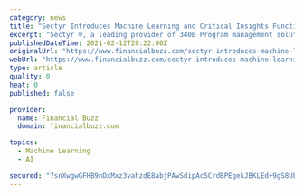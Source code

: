 ```yaml
---
category: news
title: "Sectyr Introduces Machine Learning and Critical Insights Functionality to Manage Complex 340B Programs in Latest Release of SectyrHub 340B"
excerpt: "Sectyr ®, a leading provider of 340B Program management solutions, today announced the latest release of the SectyrHub ® 340B Program compliance tool, featuring the industry’s first commercially available Artificial Intelligence workflow using Machine Learning components to analyze 340B drug claims transactions for program compliance."
publishedDateTime: 2021-02-12T20:22:00Z
originalUrl: "https://www.financialbuzz.com/sectyr-introduces-machine-learning-and-critical-insights-functionality-to-manage-complex-340b-programs-in-latest-release-of-sectyrhub-340b/"
webUrl: "https://www.financialbuzz.com/sectyr-introduces-machine-learning-and-critical-insights-functionality-to-manage-complex-340b-programs-in-latest-release-of-sectyrhub-340b/"
type: article
quality: 0
heat: 0
published: false

provider:
  name: Financial Buzz
  domain: financialbuzz.com

topics:
  - Machine Learning
  - AI

secured: "7snXwgwGFHB9nDxMxz3vahzdE8abjPAwSdipAc5CrdBPEgekJBKLEd+9gS8UEgG4ax3xw6rf4HB5JeACd3TpZnOFU9gJG0I4ZxgNr9o9ji3EAqe2Vit+fiRT2yhplxpPjyh/UgDP1cY/oitdWfz1RYFp4DRGNrOAtebxt25Rlgos8iwWoS8jrgrbEygFMAgoI0YbrTk4/U8FVp+XwPGBWIbfMBoaejsEXckYKULXUq+0CqjFL5B+1VOu1JDHljUQbkvRj30K0tcEI44iJ7bEPc86/sVtkIeEGqCklOxQQPR+SlLduGpNiulb21r9qAs60sASGPsg+feuJhuWsm+hQyL6doA6fblm/fXGpewz8sk=;sHdPAV78lxIk4o3qhHjajQ=="
---
```



